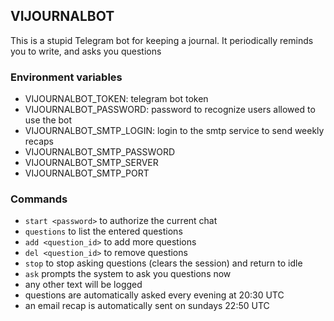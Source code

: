 ## VIJOURNALBOT

This is a stupid Telegram bot for keeping a journal. It periodically reminds you to write, and asks you questions

### Environment variables

- VIJOURNALBOT_TOKEN: telegram bot token
- VIJOURNALBOT_PASSWORD: password to recognize users allowed to use the bot
- VIJOURNALBOT_SMTP_LOGIN: login to the smtp service to send weekly recaps
- VIJOURNALBOT_SMTP_PASSWORD
- VIJOURNALBOT_SMTP_SERVER
- VIJOURNALBOT_SMTP_PORT

### Commands

- `start <password>` to authorize the current chat
- `questions` to list the entered questions
- `add <question_id>` to add more questions
- `del <question_id>` to remove questions
- `stop` to stop asking questions (clears the session) and return to idle
- `ask` prompts the system to ask you questions now
- any other text will be logged
- questions are automatically asked every evening at 20:30 UTC
- an email recap is automatically sent on sundays 22:50 UTC
